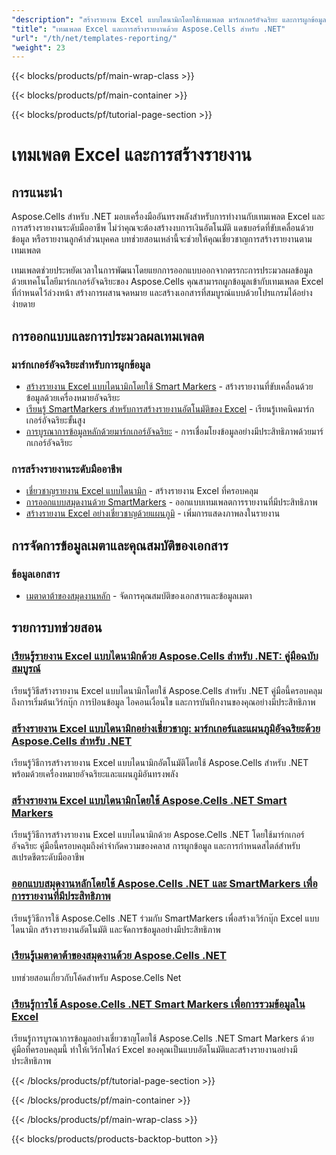 ```yaml
---
"description": "สร้างรายงาน Excel แบบไดนามิกโดยใช้เทมเพลต มาร์กเกอร์อัจฉริยะ และการผูกข้อมูลด้วย Aspose.Cells สำหรับ .NET สร้างเอกสารอัตโนมัติอย่างมีประสิทธิภาพ"
"title": "เทมเพลต Excel และการสร้างรายงานด้วย Aspose.Cells สำหรับ .NET"
"url": "/th/net/templates-reporting/"
"weight": 23
---
```


{{< blocks/products/pf/main-wrap-class >}}

{{< blocks/products/pf/main-container >}}

{{< blocks/products/pf/tutorial-page-section >}}

# เทมเพลต Excel และการสร้างรายงาน

## การแนะนำ

Aspose.Cells สำหรับ .NET มอบเครื่องมืออันทรงพลังสำหรับการทำงานกับเทมเพลต Excel และการสร้างรายงานระดับมืออาชีพ ไม่ว่าคุณจะต้องสร้างงบการเงินอัตโนมัติ แดชบอร์ดที่ขับเคลื่อนด้วยข้อมูล หรือรายงานลูกค้าส่วนบุคคล บทช่วยสอนเหล่านี้จะช่วยให้คุณเชี่ยวชาญการสร้างรายงานตามเทมเพลต

เทมเพลตช่วยประหยัดเวลาในการพัฒนาโดยแยกการออกแบบออกจากตรรกะการประมวลผลข้อมูล ด้วยเทคโนโลยีมาร์กเกอร์อัจฉริยะของ Aspose.Cells คุณสามารถผูกข้อมูลเข้ากับเทมเพลต Excel ที่กำหนดไว้ล่วงหน้า สร้างการผสานจดหมาย และสร้างเอกสารที่สมบูรณ์แบบด้วยโปรแกรมได้อย่างง่ายดาย

## การออกแบบและการประมวลผลเทมเพลต

### มาร์กเกอร์อัจฉริยะสำหรับการผูกข้อมูล
- [สร้างรายงาน Excel แบบไดนามิกโดยใช้ Smart Markers](./generate-excel-reports-aspose-cells-net-smart-markers) - สร้างรายงานที่ขับเคลื่อนด้วยข้อมูลด้วยเครื่องหมายอัจฉริยะ
- [เรียนรู้ SmartMarkers สำหรับการสร้างรายงานอัตโนมัติของ Excel](./dynamic-excel-reports-aspose-cells-net) - เรียนรู้เทคนิคมาร์กเกอร์อัจฉริยะขั้นสูง
- [การบูรณาการข้อมูลหลักด้วยมาร์กเกอร์อัจฉริยะ](./mastering-data-integration-aspose-cells-smart-markers) - การเชื่อมโยงข้อมูลอย่างมีประสิทธิภาพด้วยมาร์กเกอร์อัจฉริยะ

### การสร้างรายงานระดับมืออาชีพ
- [เชี่ยวชาญรายงาน Excel แบบไดนามิก](./aspose-cells-net-dynamic-excel-reports-guide) - สร้างรายงาน Excel ที่ครอบคลุม
- [การออกแบบสมุดงานด้วย SmartMarkers](./master-workbook-design-aspose-cells-smartmarkers) - ออกแบบเทมเพลตการรายงานที่มีประสิทธิภาพ
- [สร้างรายงาน Excel อย่างเชี่ยวชาญด้วยแผนภูมิ](./dynamic-excel-reports-aspose-cells-net) - เพิ่มการแสดงภาพลงในรายงาน

## การจัดการข้อมูลเมตาและคุณสมบัติของเอกสาร

### ข้อมูลเอกสาร
- [เมตาดาต้าของสมุดงานหลัก](./mastering-workbook-metadata-aspose-cells-net) - จัดการคุณสมบัติของเอกสารและข้อมูลเมตา

## รายการบทช่วยสอน

### [เรียนรู้รายงาน Excel แบบไดนามิกด้วย Aspose.Cells สำหรับ .NET: คู่มือฉบับสมบูรณ์](./aspose-cells-net-dynamic-excel-reports-guide)
เรียนรู้วิธีสร้างรายงาน Excel แบบไดนามิกโดยใช้ Aspose.Cells สำหรับ .NET คู่มือนี้ครอบคลุมถึงการเริ่มต้นเวิร์กบุ๊ก การป้อนข้อมูล ไอคอนเงื่อนไข และการบันทึกงานของคุณอย่างมีประสิทธิภาพ

### [สร้างรายงาน Excel แบบไดนามิกอย่างเชี่ยวชาญ: มาร์กเกอร์และแผนภูมิอัจฉริยะด้วย Aspose.Cells สำหรับ .NET](./dynamic-excel-reports-aspose-cells-net)
เรียนรู้วิธีการสร้างรายงาน Excel แบบไดนามิกอัตโนมัติโดยใช้ Aspose.Cells สำหรับ .NET พร้อมด้วยเครื่องหมายอัจฉริยะและแผนภูมิอันทรงพลัง

### [สร้างรายงาน Excel แบบไดนามิกโดยใช้ Aspose.Cells .NET Smart Markers](./generate-excel-reports-aspose-cells-net-smart-markers)
เรียนรู้วิธีการสร้างรายงาน Excel แบบไดนามิกด้วย Aspose.Cells .NET โดยใช้มาร์กเกอร์อัจฉริยะ คู่มือนี้ครอบคลุมถึงคำจำกัดความของคลาส การผูกข้อมูล และการกำหนดสไตล์สำหรับสเปรดชีตระดับมืออาชีพ

### [ออกแบบสมุดงานหลักโดยใช้ Aspose.Cells .NET และ SmartMarkers เพื่อการรายงานที่มีประสิทธิภาพ](./master-workbook-design-aspose-cells-smartmarkers)
เรียนรู้วิธีการใช้ Aspose.Cells .NET ร่วมกับ SmartMarkers เพื่อสร้างเวิร์กบุ๊ก Excel แบบไดนามิก สร้างรายงานอัตโนมัติ และจัดการข้อมูลอย่างมีประสิทธิภาพ

### [เรียนรู้เมตาดาต้าของสมุดงานด้วย Aspose.Cells .NET](./mastering-workbook-metadata-aspose-cells-net)
บทช่วยสอนเกี่ยวกับโค้ดสำหรับ Aspose.Cells Net

### [เรียนรู้การใช้ Aspose.Cells .NET Smart Markers เพื่อการรวมข้อมูลใน Excel](./mastering-data-integration-aspose-cells-smart-markers)
เรียนรู้การบูรณาการข้อมูลอย่างเชี่ยวชาญโดยใช้ Aspose.Cells .NET Smart Markers ด้วยคู่มือที่ครอบคลุมนี้ ทำให้เวิร์กโฟลว์ Excel ของคุณเป็นแบบอัตโนมัติและสร้างรายงานอย่างมีประสิทธิภาพ

{{< /blocks/products/pf/tutorial-page-section >}}

{{< /blocks/products/pf/main-container >}}

{{< /blocks/products/pf/main-wrap-class >}}

{{< blocks/products/products-backtop-button >}}